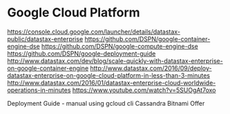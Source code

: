 # Google Cloud Platform

https://console.cloud.google.com/launcher/details/datastax-public/datastax-enterprise
https://github.com/DSPN/google-container-engine-dse
https://github.com/DSPN/google-compute-engine-dse
https://github.com/DSPN/google-deployment-guide
http://www.datastax.com/dev/blog/scale-quickly-with-datastax-enterprise-on-google-container-engine
http://www.datastax.com/2016/09/deploy-datastax-enterprise-on-google-cloud-platform-in-less-than-3-minutes
http://www.datastax.com/2016/01/datastax-enterprise-cloud-worldwide-operations-in-minutes
https://www.youtube.com/watch?v=5SUOgAt7oxo

Deployment Guide - manual using gcloud cli
Cassandra Bitnami Offer
